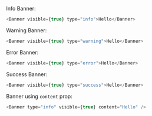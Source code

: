 Info Banner:
```js
<Banner visible={true} type="info">Hello</Banner>
```

Warning Banner:
```js
<Banner visible={true} type="warning">Hello</Banner>
```

Error Banner:
```js
<Banner visible={true} type="error">Hello</Banner>
```

Success Banner:
```js
<Banner visible={true} type="success">Hello</Banner>
```

Banner using `content` prop:

```js
<Banner type="info" visible={true} content="Hello" />
```

